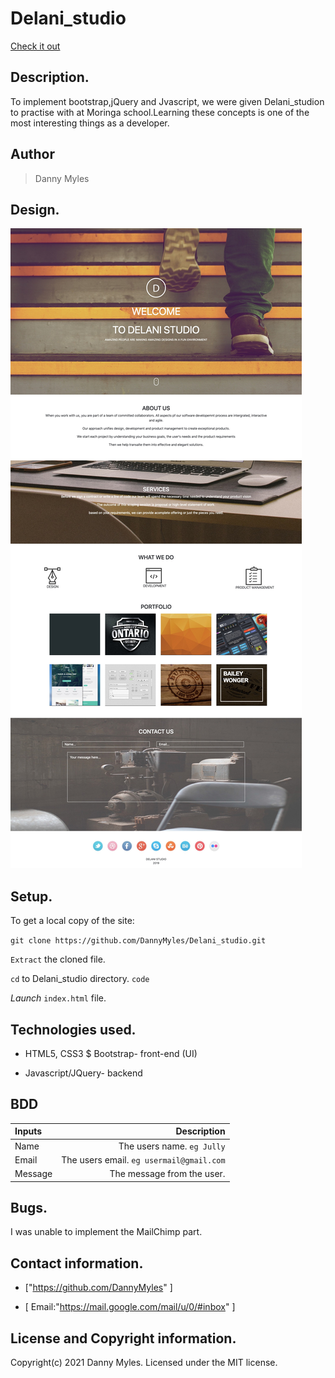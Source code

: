 # Delani_studio
[Check it out](https://github.com/DannyMyles/Delani_studio)
 ## Description.
To implement bootstrap,jQuery and Jvascript, we were given Delani_studion to practise with at Moringa school.Learning these concepts is one of the most interesting things as a developer.
## Author
>Danny Myles

## Design.
<img src="./images/dStudio.jpg">

## Setup.
To get a local copy of the site:

`git clone https://github.com/DannyMyles/Delani_studio.git`

`Extract` the cloned file.

`cd` to Delani_studio directory.
`code`

*Launch* `index.html` file.

## Technologies used.
* HTML5, CSS3 $ Bootstrap- front-end (UI)

* Javascript/JQuery- backend


## BDD
| Inputs |  Description |
| :---         |          ---: |
| Name   | The users name. `eg Jully`|
| Email     | The users email. ``eg usermail@gmail.com``   |
| Message    | The message from the user.   |

## Bugs.
I was unable to implement the MailChimp part.

## **Contact information.**
+  ["https://github.com/DannyMyles" ]

+  [ Email:"https://mail.google.com/mail/u/0/#inbox" ]

## **License and Copyright information.**

Copyright(c) 2021 Danny Myles.
 Licensed under the MIT license.
